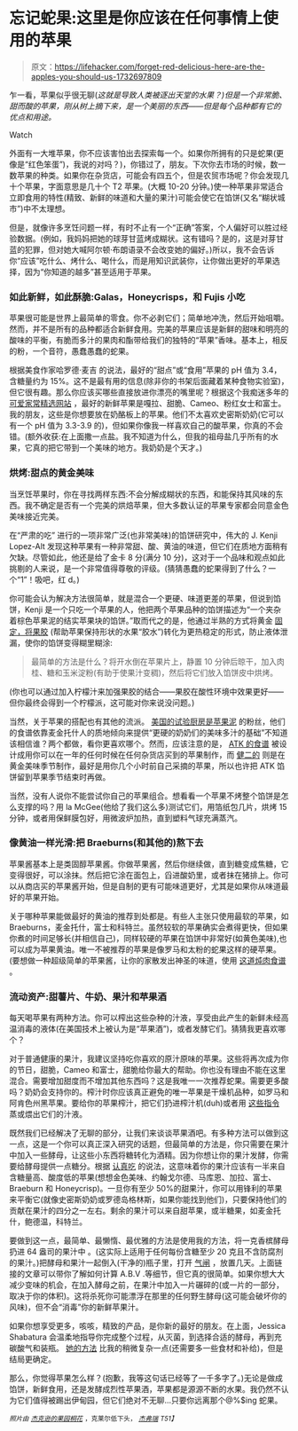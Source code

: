 # 忘记蛇果:这里是你应该在任何事情上使用的苹果

> 原文：<https://lifehacker.com/forget-red-delicious-here-are-the-apples-you-should-us-1732697809>

乍一看，苹果似乎很无聊(*这就是导致人类被逐出天堂的水果？)但是一个非常脆、甜而酸的苹果，刚从树上摘下来，是一个美丽的东西——但是每个品种都有它的优点和用途。*

Watch

外面有一大堆苹果，你不应该害怕出去探索每一个。如果你所拥有的只是蛇果(更像是“红色笨蛋”)，我说的对吗？)，你错过了，朋友。下次你去市场的时候，数一数苹果的种类。如果你在杂货店，可能会有四五个，但是农贸市场呢？你会发现几十个苹果，字面意思是几十个 T2 苹果。(大概 10-20 分钟。)使一种苹果非常适合立即食用的特性(精致、新鲜的味道和大量的果汁)可能会使它在馅饼(又名“糊状城市”)中不太理想。

但是，就像许多烹饪问题一样，有时不止有一个“正确”答案，个人偏好可以胜过经验数据。(例如，我妈妈把她的球芽甘蓝烤成糊状。这有错吗？是的，这是对芽甘蓝的犯罪，但对她大喊阿尔顿·布朗语录不会改变她的偏好。)所以，我不会告诉你“应该”吃什么、烤什么、喝什么，而是用知识武装你，让你做出更好的苹果选择，因为“你知道的越多”甚至适用于苹果。

### 如此新鲜，如此酥脆:Galas，Honeycrisps，和 Fujis 小吃

苹果很可能是世界上最简单的零食。你不必剥它们；简单地冲洗，然后开始咀嚼。然而，并不是所有的品种都适合新鲜食用。完美的苹果应该是新鲜的甜味和明亮的酸味的平衡，有脆而多汁的果肉和酯带给我们的独特的“苹果”香味。基本上，相反的粉，一个音符，愚蠢愚蠢的蛇果。

根据美食作家哈罗德·麦吉 的说法，最好的“甜点”或“食用”苹果的 pH 值为 3.4，含糖量约为 15%。这不是最有用的信息(除非你的书架后面藏着某种食物实验室)，但它很有趣。那么你应该买哪些直接放进你漂亮的嘴里呢？根据这个我痴迷多年的 [可爱家常精选网站](http://www.pickyourown.org/apples.htm) ，最好的新鲜苹果是嘎拉、甜脆、Cameo、粉红女士和富士。我的朋友，这些是你想要放在奶酪板上的苹果。他们不太喜欢史密斯奶奶(它可以有一个 pH 值为 3.3-3.9 的)，但如果你像我一样喜欢自己的酸苹果，你真的不会错。(额外收获:在上面撒一点盐。我不知道为什么，但我的祖母盐几乎所有的水果，它真的把它带到一个美味的地方。我奶奶是个天才。)

### 烘烤:甜点的黄金美味

当烹饪苹果时，你在寻找两样东西:不会分解成糊状的东西，和能保持其风味的东西。我不确定是否有一个完美的烘焙苹果，但大多数认证的苹果专家都会同意金色美味接近完美。

在“严肃的吃” 进行的一项非常广泛(也非常美味)的馅饼研究中，伟大的 J. Kenji Lopez-Alt 发现这种苹果有一种非常甜、酸、黄油的味道，但它们在质地方面稍有欠缺。尽管如此，他还是给了金卡 8 分(满分 10 分)，这对于一个品味和观点如此挑剔的人来说，是一个非常值得尊敬的评级。(猜猜愚蠢的蛇果得到了什么？一个“1”！吸吧，红 d。)

你可能会认为解决方法很简单，就是混合一个更硬、味道更差的苹果，但说到馅饼，Kenji 是一个只吃一个苹果的人，他把两个苹果品种的馅饼描述为“一个夹杂着棕色苹果泥的结实苹果块的馅饼。”取而代之的是，他通过半熟的方式将黄金 [固定，将果胶](http://www.seriouseats.com/2014/11/the-food-lab-redux-science-apple-pie-thanksgiving.html) (帮助苹果保持形状的水果“胶水”)转化为更热稳定的形式，防止液体泄漏，使你的馅饼变得糊里糊涂:

> 最简单的方法是什么？将开水倒在苹果片上，静置 10 分钟后晾干，加入肉桂、糖和玉米淀粉(有助于使果汁变稠)，然后将它们放入馅饼皮中烘烤。

(你也可以通过加入柠檬汁来加强果胶的结合——果胶在酸性环境中效果更好——但你最终会得到一个柠檬派，这可能对你来说没问题。)

当然，关于苹果的搭配也有其他的流派。 [美国的试验厨房是苹果泥](https://www.americastestkitchen.com/recipes/1377-classic-apple-pie) 的粉丝，他们的食谱依靠麦金托什人的质地倾向来提供“更硬的奶奶们的美味多汁的基础”不知道该相信谁？两个都做，看你更喜欢哪个。然而，应该注意的是， [ATK 的食谱](http://www.cooking.com/recipes-and-more/recipes/classic-apple-pie-recipe-7622.aspx#axzz3maoVzaXI) 被设计成用你可以在一年的任何时候在任何杂货店买到的苹果制作，而 [健二的](http://www.seriouseats.com/recipes/2011/10/perfect-apple-pie-recipe-double-crusted-thanksgiving-dessert.html) 则是在黄金美味季节制作，最好是用你几个小时前自己采摘的苹果，所以也许把 ATK 馅饼留到苹果季节结束时再做。

当然，没有人说你不能尝试你自己的苹果组合。想看看一个苹果不烤整个馅饼是怎么支撑的吗？用 la McGee(他给了我们这么多)测试它们，用箔纸包几片，烘烤 15 分钟，或者用保鲜膜包好，用微波炉加热，直到塑料气球充满蒸汽。

### 像黄油一样光滑:把 Braeburns(和其他的)熬下去

苹果酱基本上是类固醇苹果酱。你做苹果酱，然后你继续做，直到糖变成焦糖，它变得很好，可以涂抹。然后把它涂在面包上，舀进酸奶里，或者抹在猪排上。你可以从商店买的苹果酱开始，但是自制的更有可能味道更好，尤其是如果你从味道最好的苹果开始。

关于哪种苹果能做最好的黄油的推荐到处都是。有些人主张只使用最软的苹果，如 Braeburns，麦金托什，富士和科特兰。虽然较软的苹果确实会煮得更快，但如果你煮的时间足够长(并相信自己)，同样较硬的苹果在馅饼中非常好(如黄色美味),也可以成为苹果黄油。唯一不被推荐的苹果是像罗马和太粉的蛇果这样的硬苹果。(要想做一种超级简单的苹果酱，让你的家散发出神圣的味道，使用 [这道炖肉食谱](http://www.applebutterfest.org/applebutter_making.htm) 。

### 流动资产:甜薯片、牛奶、果汁和苹果酒

每天喝苹果有两种方法。你可以榨出这些杂种的汁液，享受由此产生的新鲜未经高温消毒的液体(在美国技术上被认为是“苹果酒”)，或者发酵它们。猜猜我更喜欢哪个？

对于普通健康的果汁，我建议坚持吃你喜欢的原汁原味的苹果。这些将再次成为你的节日，甜脆，Cameo 和富士，甜脆给你最大的帮助。你也没有理由不能在这里混合。需要增加甜度而不增加其他东西吗？这是我唯一一次推荐蛇果。需要更多酸吗？奶奶会支持你的。榨汁时你应该真正避免的唯一苹果是干燥机品种，如罗马和阿肯色州黑苹果。要给你的苹果榨汁，把它们扔进榨汁机(duh)或者用 [这些指令](http://www.pickyourown.org/applecider.htm) 蒸或煨出它们的汁液。

既然我们已经解决了无聊的部分，让我们来谈谈苹果酒吧。有多种方法可以做到这一点，这是一个你可以真正深入研究的话题，但最简单的方法是，你只需要在果汁中加入一些酵母，让这些小东西将糖转化为酒精。因为你想让你的果汁发酵，你需要给酵母提供一点糖分。根据 [认真吃](http://drinks.seriouseats.com/2013/09/cider-apple-guide-american-varieties-sharp-sweet-delicious-gala-fuji-granny-smith-greening-jonathan-pippin-gravenstein.html) 的说法，这意味着你的果汁应该有一半来自含糖量高、酸度低的苹果(想想金色美味、约翰戈尔德、马库恩、加拉、富士、Braeburn 和 Honeycrisp)。一旦你有至少 50%的甜果汁，你可以用锋利的苹果来平衡它(就像史密斯奶奶或罗德岛格林斯，如果你能找到他们)，只要保持他们的贡献在果汁的四分之一左右。剩余的果汁可以来自甜苹果，或半糖果，如麦金托什，鲍德温，科特兰。

要做到这一点，最简单、最懒惰、最优雅的方法是使用我的方法，将一克香槟酵母扔进 64 盎司的果汁中 。(这实际上适用于任何每份含糖至少 20 克且不含防腐剂的果汁。)把酵母和果汁一起倒入(干净的)瓶子里，打开 [气闸](https://www.midwestsupplies.com/airlock-s-bubble-type.html?utm_medium=feeds&utm_source=google&gdftrk=gdfV24959_a_7c1306_a_7c6184_a_7c6001&gclid=COXuw-7ZvLkCFXRp7AodYVoA3g) ，放置几天。上面链接的文章可以带你了解如何计算 A.B.V .等细节，但它真的很简单。如果你想大大减少变味的机会，在加入酵母之前，在果汁中加入一片碾碎的(或一片的一部分，取决于你的体积)。这将杀死你可能漂浮在那里的任何野生酵母(这可能会破坏你的风味)，但不会“消毒”你的新鲜苹果汁。

如果你想享受更多，咳咳，精致的产品，是你新的最好的朋友。在上面，Jessica Shabatura 会温柔地指导你完成整个过程，从灭菌，到选择合适的酵母，再到充碳酸气和装瓶。 [她的方法](http://www.howtomakehardcider.com/making.html) 比我的稍微复杂一点(还需要多一些食材和补给)，但是结局更确定。

那么，你觉得苹果怎么样？(抱歉，我等这句话已经等了一千多字了。)无论是做成馅饼，新鲜食用，还是发酵成烈性苹果酒，苹果都是源源不断的水果。我仍然不认为它们值得被踢出伊甸园，但它们绝对不无聊...只要你远离那个@%$ing 蛇果。

<small>*照片由*</small> [<small>*杰克逊的果园*</small>](https://www.flickr.com/photos/jacksonsorchard/17155815702/)<small></small>*[<small>*桐花*</small>](https://www.flickr.com/photos/kiri_no_hana/9561319868/) <small>*，克莱尔低下头，*</small> [<small>*杰弗瑞*</small>](https://www.flickr.com/photos/jeffreyww/15128383910/) <small>T51】</small>*